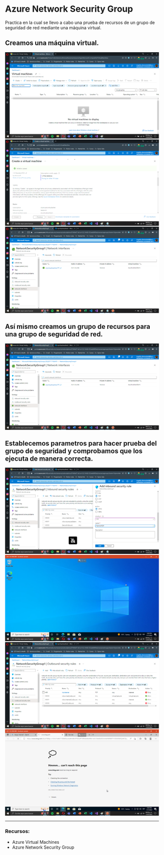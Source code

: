 # Azure Network Security Group

Practica en la cual se llevo a cabo una prueba de recursos de un grupo de seguridad de red mediante una máquina virtual.

## Creamos una máquina virtual.
![screenshot](NSG-1.png)
![screenshot](NSG-2.png)
![screenshot](NSG-3.png)
## Así mismo creamos un grupo de recursos para una grupo de seguridad de red.
![screenshot](NSG-4.png)
## Establecemos parametros para hacer prueba del grupo de seguridad y comprobamos que los ejecuta de manera correcta.
![screenshot](NSG-5.png)
![screenshot](NSG-6.png)
![screenshot](NSG-7.png)
![screenshot](NSG-8.png)

---
### Recursos:
- Azure Virtual Machines
- Azure Network Security Group

#